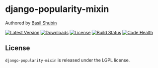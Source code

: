 
django-popularity-mixin
===

Authored by [Basil Shubin](https://github.com/bashu)

[![Latest Version](https://img.shields.io/pypi/v/django-popularity-mixin.svg)](https://pypi.python.org/pypi/django-popularity-mixin/)
[![Downloads](https://img.shields.io/pypi/dm/django-popularity-mixin.svg)](https://pypi.python.org/pypi/django-popularity-mixin/)
[![License](https://img.shields.io/github/license/bashu/django-popularity-mixin.svg)](https://pypi.python.org/pypi/django-popularity-mixin/)
[![Build Status](https://img.shields.io/travis/bashu/django-popularity-mixin.svg)](https://travis-ci.org/bashu/django-popularity-mixin/)
[![Code Health](https://landscape.io/github/bashu/django-popularity-mixin/develop/landscape.svg?style=flat)](https://landscape.io/github/bashu/django-popularity-mixin/develop)

## License

`django-popularity-mixin` is released under the LGPL license.
